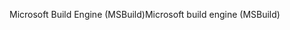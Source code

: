 <span data-ttu-id="e7c9c-101">Microsoft Build Engine (MSBuild)</span><span class="sxs-lookup"><span data-stu-id="e7c9c-101">Microsoft build engine (MSBuild)</span></span>